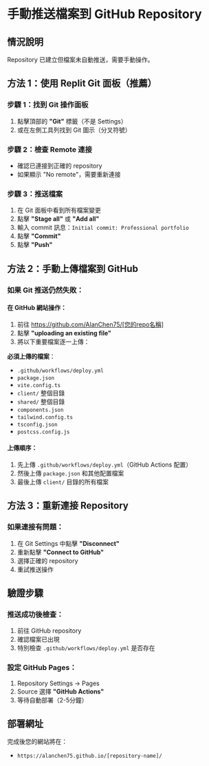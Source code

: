 # 手動推送檔案到 GitHub Repository

## 情況說明
Repository 已建立但檔案未自動推送，需要手動操作。

## 方法 1：使用 Replit Git 面板（推薦）

### 步驟 1：找到 Git 操作面板
1. 點擊頂部的 **"Git"** 標籤（不是 Settings）
2. 或在左側工具列找到 Git 圖示（分叉符號）

### 步驟 2：檢查 Remote 連接
- 確認已連接到正確的 repository
- 如果顯示 "No remote"，需要重新連接

### 步驟 3：推送檔案
1. 在 Git 面板中看到所有檔案變更
2. 點擊 **"Stage all"** 或 **"Add all"**
3. 輸入 commit 訊息：`Initial commit: Professional portfolio`
4. 點擊 **"Commit"**
5. 點擊 **"Push"**

## 方法 2：手動上傳檔案到 GitHub

### 如果 Git 推送仍然失敗：

#### 在 GitHub 網站操作：
1. 前往 https://github.com/AlanChen75/[您的repo名稱]
2. 點擊 **"uploading an existing file"**
3. 將以下重要檔案逐一上傳：

**必須上傳的檔案**：
- `.github/workflows/deploy.yml`
- `package.json`
- `vite.config.ts`
- `client/` 整個目錄
- `shared/` 整個目錄
- `components.json`
- `tailwind.config.ts`
- `tsconfig.json`
- `postcss.config.js`

#### 上傳順序：
1. 先上傳 `.github/workflows/deploy.yml`（GitHub Actions 配置）
2. 然後上傳 `package.json` 和其他配置檔案
3. 最後上傳 `client/` 目錄的所有檔案

## 方法 3：重新連接 Repository

### 如果連接有問題：
1. 在 Git Settings 中點擊 **"Disconnect"**
2. 重新點擊 **"Connect to GitHub"**
3. 選擇正確的 repository
4. 重試推送操作

## 驗證步驟

### 推送成功後檢查：
1. 前往 GitHub repository
2. 確認檔案已出現
3. 特別檢查 `.github/workflows/deploy.yml` 是否存在

### 設定 GitHub Pages：
1. Repository Settings → Pages
2. Source 選擇 **"GitHub Actions"**
3. 等待自動部署（2-5分鐘）

## 部署網址
完成後您的網站將在：
- `https://alanchen75.github.io/[repository-name]/`